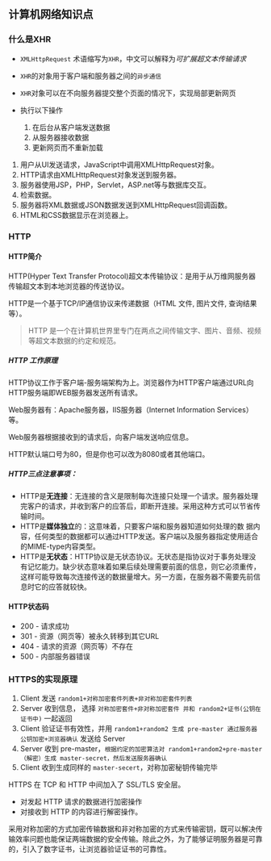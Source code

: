 ## 计算机网络知识点

### 什么是XHR

- `XMLHttpRequest` 术语缩写为`XHR`，中文可以解释为*可扩展超文本传输请求*

- `XHR`的对象用于客户端和服务器之间的`异步通信`
- `XHR`对象可以在不向服务器提交整个页面的情况下，实现局部更新网页
- 执行以下操作
  1. 在后台从客户端发送数据
  2. 从服务器接收数据
  3. 更新网页而不重新加载

1. 用户从UI发送请求，JavaScript中调用XMLHttpRequest对象。
2. HTTP请求由XMLHttpRequest对象发送到服务器。
3. 服务器使用JSP，PHP，Servlet，ASP.net等与数据库交互。
4. 检索数据。
5. 服务器将XML数据或JSON数据发送到XMLHttpRequest回调函数。
6. HTML和CSS数据显示在浏览器上。

### HTTP

#### HTTP简介

HTTP(Hyper Text Transfer Protocol)超文本传输协议：是用于从万维网服务器传输超文本到本地浏览器的传送协议。

HTTP是一个基于TCP/IP通信协议来传递数据（HTML 文件, 图片文件, 查询结果等）。

> HTTP 是一个在计算机世界里专门在两点之间传输文字、图片、音频、视频等超文本数据的约定和规范。

##### HTTP 工作原理

HTTP协议工作于客户端-服务端架构为上。浏览器作为HTTP客户端通过URL向HTTP服务端即WEB服务器发送所有请求。

Web服务器有：Apache服务器，IIS服务器（Internet Information Services）等。

Web服务器根据接收到的请求后，向客户端发送响应信息。

HTTP默认端口号为80，但是你也可以改为8080或者其他端口。

##### **HTTP三点注意事项：**

- HTTP是**无连接**：无连接的含义是限制每次连接只处理一个请求。服务器处理完客户的请求，并收到客户的应答后，即断开连接。采用这种方式可以节省传输时间。
- HTTP是**媒体独立**的：这意味着，只要客户端和服务器知道如何处理的数 据内容，任何类型的数据都可以通过HTTP发送。客户端以及服务器指定使用适合的MIME-type内容类型。
- HTTP是**无状态**：HTTP协议是无状态协议。无状态是指协议对于事务处理没有记忆能力。缺少状态意味着如果后续处理需要前面的信息，则它必须重传，这样可能导致每次连接传送的数据量增大。另一方面，在服务器不需要先前信息时它的应答就较快。

#### HTTP状态码

- 200 - 请求成功
- 301 - 资源（网页等）被永久转移到其它URL
- 404 - 请求的资源（网页等）不存在
- 500 - 内部服务器错误

### HTTPS的实现原理

1. Client 发送 `random1+对称加密套件列表+非对称加密套件列表`
2. Server 收到信息， 选择 `对称加密套件+非对称加密套件 并和 random2+证书(公钥在证书中)` 一起返回
3. Client 验证证书有效性，并用 `random1+random2 生成 pre-master 通过服务器公钥加密+浏览器确认` 发送给 Server
4. Server 收到 pre-master，`根据约定的加密算法对 random1+random2+pre-master（解密）生成 master-secret，然后发送服务器确认`
5. Client 收到生成同样的 `master-secert`，对称加密秘钥传输完毕

HTTPS 在 TCP 和 HTTP 中间加入了 SSL/TLS 安全层。

- 对发起 HTTP 请求的数据进行加密操作
- 对接收到 HTTP 的内容进行解密操作。

采用对称加密的方式加密传输数据和非对称加密的方式来传输密钥，既可以解决传输效率问题也能保证两端数据的安全传输。除此之外，为了能够证明服务器是可靠的，引入了数字证书，让浏览器验证证书的可靠性。

